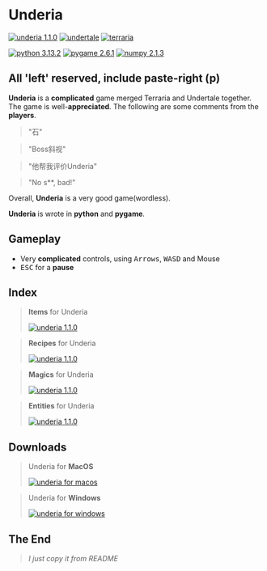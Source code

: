 # Underia
[![underia 1.1.0](https://img.shields.io/badge/underia-1.1.0-darkcyan)](https://github.com/KLPig/underia/)
[![undertale](https://img.shields.io/badge/undertale-red)](https://undertale.com/)
[![terraria](https://img.shields.io/badge/terraria-darkgreen)](https://terraria.org/)

[![python 3.13.2](https://img.shields.io/badge/python-3.13.2-blue)](https://www.python.org/) [![pygame 2.6.1](https://img.shields.io/badge/pygame-2.6.1-green)](https://www.pygame.org/wiki/about) [![numpy 2.1.3](https://img.shields.io/badge/numpy-2.1.3-yellow)](https://numpy.org)

## All **'left'** reserved, include **paste-right** (p)

**Underia** is a **complicated** game merged Terraria and Undertale together.
The game is well-**appreciated**. The following are some comments from the **players**.
> "石"

> "Boss斜视"

> "他帮我评价Underia"

> "No s**, bad!"

Overall, **Underia** is a very good game(wordless).

**Underia** is wrote in **python** and **pygame**.

## Gameplay

- Very **complicated** controls, using <kbd>Arrows</kbd>, <kbd>WASD</kbd> and Mouse
- <kbd>ESC</kbd> for a **pause**

## Index

> **Items** for Underia
> 
> [![underia 1.1.0](https://img.shields.io/badge/underia-items-darkcyan)](https://klpig.github.io/underia/items)


> **Recipes** for Underia
> 
> [![underia 1.1.0](https://img.shields.io/badge/underia-recipes-yellow)](https://klpig.github.io/underia/recipes)

> **Magics** for Underia
> 
> [![underia 1.1.0](https://img.shields.io/badge/underia-magics-blue)](https://klpig.github.io/underia/magic)

> **Entities** for Underia
> 
> [![underia 1.1.0](https://img.shields.io/badge/underia-entities-darkgreen)](https://klpig.github.io/underia/entities)

## Downloads

> Underia for **MacOS**
>
> [![underia for macos](https://img.shields.io/badge/underia-MacOS-purple)](https://github.com/KLPig/underia/releases/download/1.1.0/Underia_v.1.1.0-osx-setup.pkg)

> Underia for **Windows**
>
> [![underia for windows](https://img.shields.io/badge/underia-Windows-orange)](https://github.com/KLPig/underia/releases/download/1.1.0/Underia_v.1.1.0-windows-setup.exe)

## The End
> *I just copy it from README*
